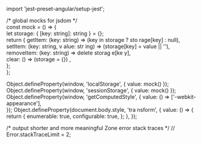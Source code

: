 
  
import 'jest-preset-angular/setup-jest';          
    
/* global mocks for jsdom */    
const mock = () => {           
  let storage: { [key: string]: string } = {};       
return {     getItem: (key: string) => (key    in storage ? sto rage[key] : null),      setItem: (key: string, v alue:  str ing) => (storage[key] = value || ''),   
    removeItem: (key: string) => delete    storag  e[ke  y],           
    clear: () => (storage =      {}) ,                            
  };         
};            

Object.defineProperty(window, 'localStorage', { value: mock() });
Object.defineProperty(window, 'sessionStorage', { value: mock() });
Object.defineProperty(window, 'getComputedStyle', {
  value: () => ['-webkit-appearance'],  
});
Object.defineProperty(document.body.style, 'tra   nsform', {
  value: () => { 
    return {
      enumerable: true,
      configurable: true,
    };
  },
});  

/* output shorter and more meaningful Zone error stack traces */
// Error.stackTraceLimit = 2;   
    
    
   
  
   
